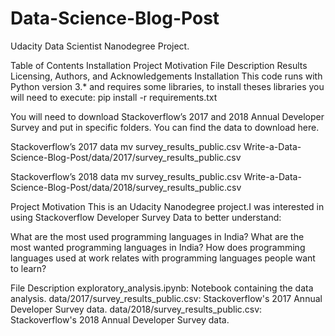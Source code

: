 # Data-Science-Blog-Post

Udacity Data Scientist Nanodegree Project.

Table of Contents
Installation
Project Motivation
File Description
Results
Licensing, Authors, and Acknowledgements
Installation
This code runs with Python version 3.* and requires some libraries, to install theses libraries you will need to execute:
pip install -r requirements.txt

You will need to download Stackoverflow’s 2017 and 2018 Annual Developer Survey and put in specific folders. You can find the data to download here.



Stackoverflow’s 2017 data
mv survey_results_public.csv Write-a-Data-Science-Blog-Post/data/2017/survey_results_public.csv

Stackoverflow’s 2018 data
mv survey_results_public.csv Write-a-Data-Science-Blog-Post/data/2018/survey_results_public.csv

Project Motivation
This is an Udacity Nanodegree project.I was interested in using Stackoverflow Developer Survey Data to better understand:

What are the most used programming languages in India?
What are the most wanted programming languages in India?
How does programming languages used at work relates with programming languages people want to learn?

File Description
exploratory_analysis.ipynb: Notebook containing the data analysis.
data/2017/survey_results_public.csv: Stackoverflow's 2017 Annual Developer Survey data.
data/2018/survey_results_public.csv: Stackoverflow's 2018 Annual Developer Survey data.


